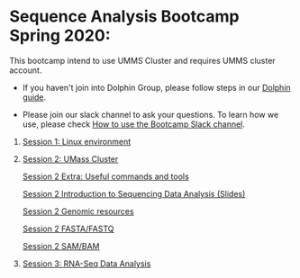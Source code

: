 # Sequence Analysis Bootcamp Spring 2020:

This bootcamp intend to use UMMS Cluster and requires UMMS cluster account.

* If you haven't join into Dolphin Group, please follow steps in our [Dolphin guide](preliminary_steps.md).

* Please join our slack channel to ask your questions.
To learn how we use,  please check [How to use the Bootcamp Slack channel](slack.md).

1. [Session 1: Linux environment](session1/session1.md)

2. [Session 2: UMass Cluster](session2/session2.md)<br>

	[Session 2 Extra: Useful commands and tools](session2/usefull.md)

	[Session 2 Introduction to Sequencing Data Analysis (Slides)](https://drive.google.com/open?id=1rJYiePABS1Fgyqrlil69vopGMVZDJCIR)  

	[Session 2 Genomic resources](session2/genomic_resources.md)  

	[Session 2 FASTA/FASTQ](session2/fasta_fastq.md)  

	[Session 2 SAM/BAM](session2/sam_bam.md)  

2. [Session 3: RNA-Seq Data Analysis](session3/session3.md)<br>